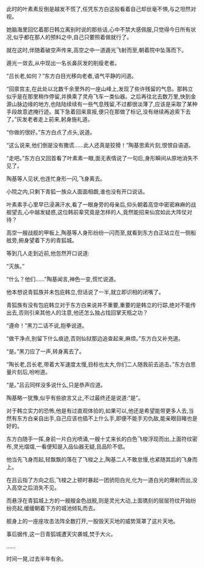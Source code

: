 
此时的叶素素反倒是越发不慌了,任凭东方白这般看着自己却丝毫不惧,与之坦然对视。

她脑海里回忆着那日韩立离别时说的那些话,心中不禁大感佩服,只觉得今日所有状况,似乎都在那人的预料之中,自己只要照着做就行了。

就在这时,伴随着破空声传来,高空之中一道遁光飞射而至,朝着院中坠落而下。

遁光一敛去,从中现出一名长鼻灰发的削瘦老者。

“吕长老,如何？”东方白目光移向老者,语气平静的问道。

“回禀宫主,在此处以北数千余里外的一座山峰上,发现了些许残留的气息。那韩立似乎是在那里稍作停留,并换乘了灵舟飞车一类仙器。之后再往北去数万里,快到金源山脉边缘的地方,也陆陆续续有一些气息残留,不过都很淡薄了,应该是采取了某种手段故意遮掩行迹。属下急着回来禀报,便只在那做了标记,没有继续再追索下去了。”灰发老者走上前来,躬身施礼道。

“你做的很好。”东方白点了点头,说道。

“这么说来,他们倒是没有撒谎……此人还真是狡猾！”陶基思索片刻,恨恨自语道。

“走吧。”东方白又回首看了叶素素一眼,面无表情说了一句后,身形瞬间从原地消失不见了。

陶基等人见状,也连忙身形一闪,飞身离去。

小院之内,只剩下青狐一族众人面面相觑,谁也没有开口说话。

叶素素手心里早已浸满汗水,看了一眼身旁的母亲后,仰头朝着高空中密密麻麻的战舰望去,心中越发疑惑,这位韩前辈究竟是怎样的人,竟然能招来仙宫如此大阵仗对待？

高空一艘战舰的甲板上,陶基等人身形纷纷一闪而至,就看到东方白正站立在一侧船舷旁,俯身望着下方的青狐城。

等到几人走到近前,他忽然开口说道:

“灭族。”

“什么？他们……”陶基闻言,神色一变,慌忙说道。

他本想说青狐族并未包庇韩立,但话说了一半,就立即识相的闭嘴了。

青狐族有没有包庇韩立对于东方白来说并不重要,重要的是韩立的行踪,绝对不能传出去,否则引来其他人的注意,他还怎么独占找回掌天瓶之功？

“遵命！”黑刀二话不说,抱拳说道。

“做干净点,别留下什么痕迹,否则仙狱那边追查起来,麻烦。”东方白又补充道。

“是。”黑刀应了一声,转身离去了。

“陶长老,吕长老,带着大军速度太慢,目标也太大,你们二人随我前去追击。”东方白思量片刻后,吩咐道。

“是。”吕云同样没多说什么,只是恭声应道。

陶基略一犹豫,似乎有些欲言又止,不过最终还是说道:“是”。

对于韩立实力的恐怖,他是有过直观体验的,如果可以,他还是希望能带更多人去,当然有东方白亲自出手,自己应该也插不上什么手,即便不能手刃仇敌,能亲眼目睹也是好的。

东方白随手一挥,身前一片白光喷涌,一艘十丈来长的白色飞梭浮现而出,上面符纹密布,灵光熠熠,一看便知是入品仙器无疑,且品阶不低。

他当先飞身而起,轻飘飘的落在了飞梭之上,陶基二人不敢怠慢,也紧随其后的飞身而上。

在吕云指了方向之后,飞梭之上顿时暴起一团骄阳白光,化为一道白光的爆射而出,没入高空之后消失不见。

而悬浮在青狐城上方的一艘艘金色战舰,则是灵光大动,上面镌刻的层层符纹开始纷纷亮起,缓缓朝着下方的城池倾轧而去。

舰身上的一座座攻击法阵全数打开,一股毁天灭地的威势笼罩了这片天地。

事后据传,这一日青狐城遭天灾袭城,焚于大火。

……

时间一晃,过去半年有余。